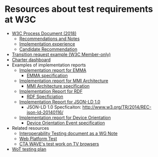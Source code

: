 # Resources about test requirements at W3C

* [W3C Process Document (2018)](https://www.w3.org/2018/Process-20180201/)
  * [Recommendations and Notes](https://www.w3.org/2018/Process-20180201/#recs-and-notes)
  * [Implementation experience](https://www.w3.org/2018/Process-20180201/#implementation-experience)
  * [Candidate Recommendation](https://www.w3.org/2018/Process-20180201/#candidate-rec)
* [Transition request example (W3C Member-only)](https://lists.w3.org/Archives/Member/chairs/2018OctDec/0024.html)
* [Charter dashboard](https://w3c.github.io/charters-dashboard/)
* Examples of implementation reports
  * [Implementation report for EMMA](https://www.w3.org/2002/mmi/2008/emma-ir/)
    * [EMMA specification](https://www.w3.org/TR/emma/)
  * [Implementation report for MMI Architecture](https://www.w3.org/2002/mmi/2012/mmi-arch-ir/)
    * [MMI Architecture specification](https://www.w3.org/TR/mmi-arch/)
  * [Implementation Report for RDF](https://www.w3.org/2001/sw/RDFCore/20030331-advance.html)
    * [RDF Specficiation](http://www.w3.org/TR/2004/REC-rdf-syntax-grammar-20040210/)
  * [Implementation Report for JSON-LD 1.0](https://dvcs.w3.org/hg/json-ld/raw-file/default/test-suite/reports/cr-20131022.html)
    * JSON-LD 1.0 Specficaiton: http://www.w3.org/TR/2014/REC-json-ld-20140116/
  * [Implementation report for Device Orientation](https://www.w3.org/2008/geolocation/wiki/DeviceOrientation_Event_Implementation_Report)
    * [Device Orientation Event specification](https://www.w3.org/TR/orientation-event/)
* Related resources
  * [Interoperability Testing document as a WG Note](http://www.w3.org/TR/mmi-interop/)
  * [Web Platform Test](https://github.com/web-platform-tests/wpt)
  * [CTA WAVE's test work on TV browsers](https://webapitests2017.ctawave.org/)
* [WoT testing plan](https://github.com/w3c/wot/blob/master/testing/plan.md)
